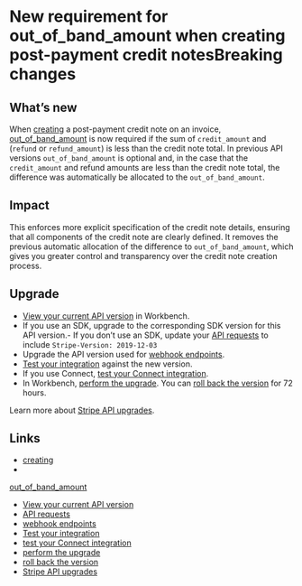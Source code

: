 # New requirement for out_of_band_amount when creating post-payment credit notesBreaking changes

## What’s new

When [creating](https://docs.stripe.com/api/credit_notes/create) a post-payment
credit note on an invoice,
[out_of_band_amount](https://docs.stripe.com/api/credit_notes/create#create_credit_note-out_of_band_amount)
is now required if the sum of `credit_amount` and (`refund` or `refund_amount`)
is less than the credit note total. In previous API versions
`out_of_band_amount` is optional and, in the case that the `credit_amount` and
refund amounts are less than the credit note total, the difference was
automatically be allocated to the `out_of_band_amount`.

## Impact

This enforces more explicit specification of the credit note details, ensuring
that all components of the credit note are clearly defined. It removes the
previous automatic allocation of the difference to `out_of_band_amount`, which
gives you greater control and transparency over the credit note creation
process.

## Upgrade

- [View your current API
version](https://docs.stripe.com/upgrades#view-your-api-version-and-the-latest-available-upgrade-in-workbench)
in Workbench.
- If you use an SDK, upgrade to the corresponding SDK version for this API
version.- If you don’t use an SDK, update your [API
requests](https://docs.stripe.com/api/versioning) to include `Stripe-Version:
2019-12-03`
- Upgrade the API version used for [webhook
endpoints](https://docs.stripe.com/webhooks/versioning).
- [Test your integration](https://docs.stripe.com/testing) against the new
version.
- If you use Connect, [test your Connect
integration](https://docs.stripe.com/connect/testing).
- In Workbench, [perform the
upgrade](https://docs.stripe.com/upgrades#perform-the-upgrade). You can [roll
back the version](https://docs.stripe.com/upgrades#roll-back-your-api-version)
for 72 hours.

Learn more about [Stripe API upgrades](https://docs.stripe.com/upgrades).

## Links

- [creating](https://docs.stripe.com/api/credit_notes/create)
-
[out_of_band_amount](https://docs.stripe.com/api/credit_notes/create#create_credit_note-out_of_band_amount)
- [View your current API
version](https://docs.stripe.com/upgrades#view-your-api-version-and-the-latest-available-upgrade-in-workbench)
- [API requests](https://docs.stripe.com/api/versioning)
- [webhook endpoints](https://docs.stripe.com/webhooks/versioning)
- [Test your integration](https://docs.stripe.com/testing)
- [test your Connect integration](https://docs.stripe.com/connect/testing)
- [perform the upgrade](https://docs.stripe.com/upgrades#perform-the-upgrade)
- [roll back the
version](https://docs.stripe.com/upgrades#roll-back-your-api-version)
- [Stripe API upgrades](https://docs.stripe.com/upgrades)